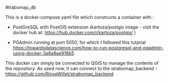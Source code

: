 #trabomap_db

This is a docker-compose yaml file which constructs a container with :

- PostGreSQL with PostGIS extension (kartoza/postgis image - visit the docker hub at: https://hub.docker.com/r/kartoza/postgis/ )

- PGAdmin running at port 5050, for which I followed this tutprial https://towardsdatascience.com/how-to-run-postgresql-and-pgadmin-using-docker-3a6a8ae918b5 

This docker can simply be connected to QGIS to manage the contents of the repository. As used now, it can connect to the strabomap_backend - https://github.com/RinseWillet/strabomap_backend

